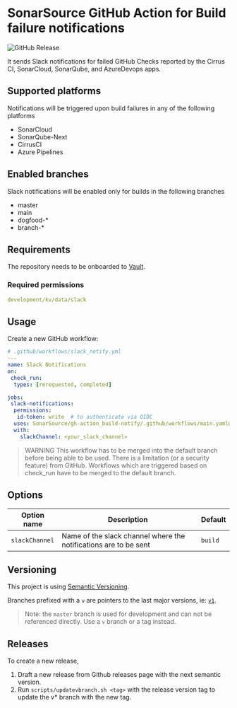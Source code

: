 # SonarSource GitHub Action for Build failure notifications

![GitHub Release](https://img.shields.io/github/v/release/SonarSource/gh-action_build-notify)

It sends Slack notifications for failed GitHub Checks reported by the Cirrus CI, SonarCloud, SonarQube, and AzureDevops apps.

## Supported platforms

Notifications will be triggered upon build failures in any of the following platforms

* SonarCloud
* SonarQube-Next
* CirrusCI
* Azure Pipelines

## Enabled branches

Slack notifications will be enabled only for builds in the following branches

* master
* main
* dogfood-*
* branch-*

## Requirements

The repository needs to be onboarded to [Vault](https://xtranet-sonarsource.atlassian.net/wiki/spaces/RE/pages/2466316312/HashiCorp+Vault#Onboarding-a-Repository-on-Vault).

### Required permissions

```yaml
development/kv/data/slack
```

## Usage

Create a new GitHub workflow:

```yaml
# .github/workflows/slack_notify.yml
---
name: Slack Notifications
on:
 check_run:
  types: [rerequested, completed]

jobs:
 slack-notifications:
  permissions:
   id-token: write  # to authenticate via OIDC
  uses: SonarSource/gh-action_build-notify/.github/workflows/main.yaml@v1
  with:
    slackChannel: <your_slack_channel>

```

> WARNING
> This workflow has to be merged into the default branch before being able to be used.
> There is a limitation (or a security feature) from GitHub. Workflows which are triggered
> based on check_run have to be merged to the default branch.

## Options

| Option name     | Description                                                        | Default                   |
|-----------------|--------------------------------------------------------------------|---------------------------|
| `slackChannel`   | Name of the slack channel where the notifications are to be sent | `build` |

## Versioning

This project is using [Semantic Versioning](https://semver.org/).

Branches prefixed with a `v` are pointers to the last major versions, ie: [`v1`](https://github.com/SonarSource/gh-action_build-notify/tree/v1).

> Note: the `master` branch is used for development and can not be referenced directly. Use a `v` branch or a tag instead.

## Releases

To create a new release,

1. Draft a new release from Github releases page with the next semantic version.
2. Run `scripts/updatevbranch.sh <tag>` with the release version tag to update the v* branch with the new tag.
